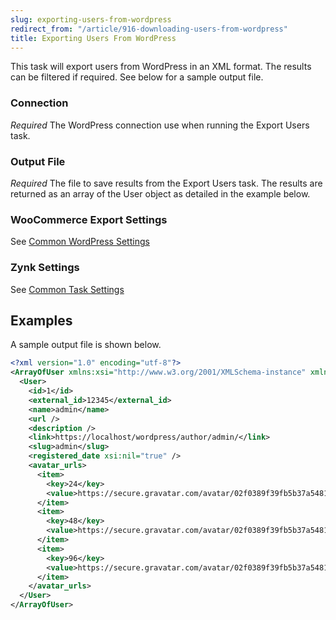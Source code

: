 ```yaml
---
slug: exporting-users-from-wordpress
redirect_from: "/article/916-downloading-users-from-wordpress"
title: Exporting Users From WordPress
---
```



This task will export users from WordPress in an XML format. The results can be filtered if required. See below for a sample output file.

### Connection 
_Required_
The WordPress connection use when running the Export Users task.

### Output File
_Required_
The file to save results from the Export Users task. The results are returned as an array of the User object as detailed in the example below.

### WooCommerce Export Settings
See [Common WordPress Settings](common-wordpress-settings)

### Zynk Settings
See [Common Task Settings](common-task-settings)


## Examples


A sample output file is shown below.


```xml
<?xml version="1.0" encoding="utf-8"?>
<ArrayOfUser xmlns:xsi="http://www.w3.org/2001/XMLSchema-instance" xmlns:xsd="http://www.w3.org/2001/XMLSchema">
  <User>
    <id>1</id>
    <external_id>12345</external_id>
    <name>admin</name>
    <url />
    <description />
    <link>https://localhost/wordpress/author/admin/</link>
    <slug>admin</slug>
    <registered_date xsi:nil="true" />
    <avatar_urls>
      <item>
        <key>24</key>
        <value>https://secure.gravatar.com/avatar/02f0389f39fb5b37a548110c961725a1?s=24&amp;d=mm&amp;r=g</value>
      </item>
      <item>
        <key>48</key>
        <value>https://secure.gravatar.com/avatar/02f0389f39fb5b37a548110c961725a1?s=48&amp;d=mm&amp;r=g</value>
      </item>
      <item>
        <key>96</key>
        <value>https://secure.gravatar.com/avatar/02f0389f39fb5b37a548110c961725a1?s=96&amp;d=mm&amp;r=g</value>
      </item>
    </avatar_urls>
  </User>
</ArrayOfUser>
```
